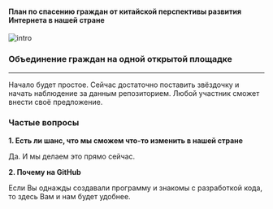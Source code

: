 #### План по спасению граждан от китайской перспективы развития Интернета в нашей стране

![intro](http://habrastorage.org/files/120/dcc/978/120dcc9781b649cbaab850bd7494c150.png)

### Объединение граждан на одной открытой площадке
---
Начало будет простое. Сейчас достаточно поставить звёздочку и начать наблюдение за данным репозиторием. Любой участник сможет внести своё предложение.

### Частые вопросы
**1. Есть ли шанс, что мы сможем что-то изменить в нашей стране**

Да. И мы делаем это прямо сейчас.

**2. Почему на GitHub**

Если Вы однажды создавали программу и знакомы с разработкой кода, то здесь Вам и нам будет удобнее.
